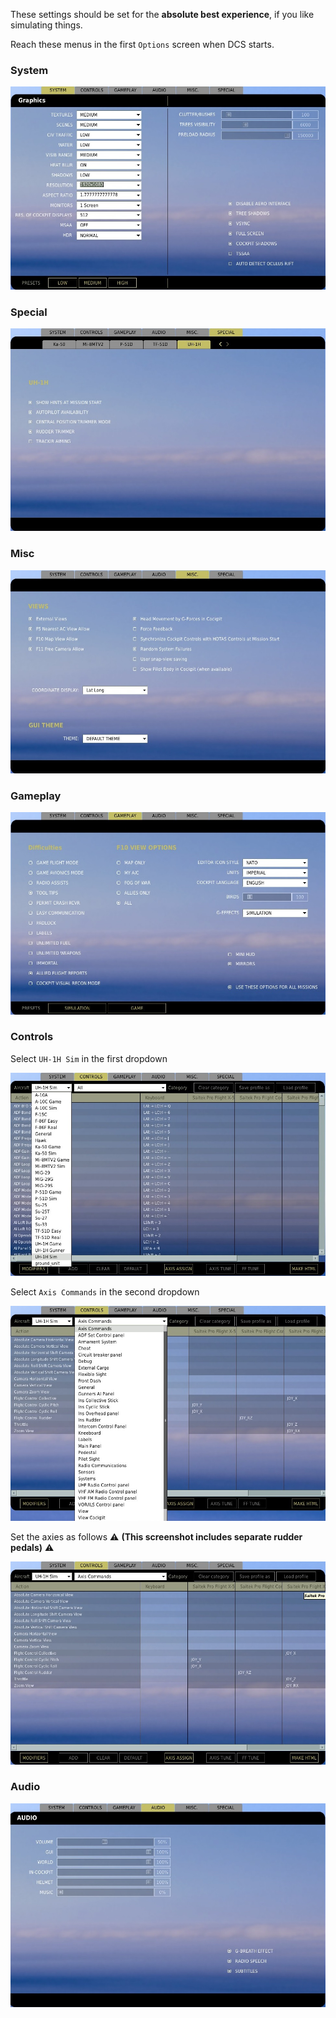 These settings should be set for the **absolute best experience**, if you like simulating things.

Reach these menus in the first `Options` screen when DCS starts.

### System

![system](./dcs_uh1h_system.jpg)

### Special

![Special](./dcs_uh1h_special.jpg)

### Misc

![Misc](./dcs_uh1h_misc.jpg)

### Gameplay

![Gameplay](./dcs_uh1h_gameplay.jpg)


### Controls 

Select `UH-1H Sim` in the first dropdown

![Controls](./dcs_uh1h_controls.jpg)

Select `Axis Commands` in the second dropdown

![Controls 1](./dcs_uh1h_controls1.jpg)

Set the axies as follows :warning: **(This screenshot includes separate rudder pedals)** :warning:

![Controls 2](./dcs_uh1h_controls2.jpg)

### Audio

![audio](./dcs_uh1h_audio.jpg)
